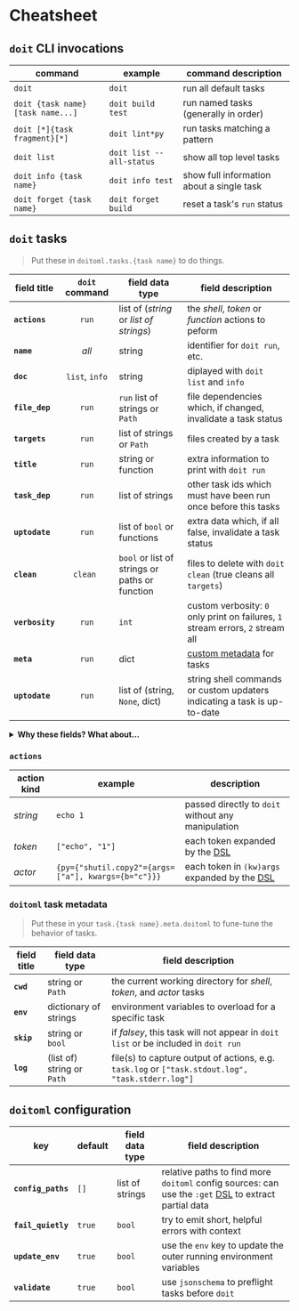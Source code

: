 # Cheatsheet

## `doit` CLI invocations

| command                           | example                  | command description                       |
| --------------------------------- | ------------------------ | ----------------------------------------- |
| `doit`                            | `doit`                   | run all default tasks                     |
| `doit {task name} [task name...]` | `doit build test`        | run named tasks (generally in order)      |
| `doit [*]{task fragment}[*]`      | `doit lint*py`           | run tasks matching a pattern              |
| `doit list`                       | `doit list --all-status` | show all top level tasks                  |
| `doit info {task name}`           | `doit info test`         | show full information about a single task |
| `doit forget {task name}`         | `doit forget build`      | reset a task's `run` status               |

## `doit` tasks

> Put these in `doitoml.tasks.{task name}` to do things.

| field title     | `doit` command | field data type                                | field description                                                               |
| --------------- | :------------: | ---------------------------------------------- | ------------------------------------------------------------------------------- |
| **`actions`**   |     `run`      | list of (_string_ or _list of strings_)        | the _shell_, _token_ or _function_ actions to peform                            |
| **`name`**      |     _all_      | string                                         | identifier for `doit run`, etc.                                                 |
| **`doc`**       | `list`, `info` | string                                         | diplayed with `doit list` and `info`                                            |
| **`file_dep`**  |     `run`      | `run` list of strings or `Path`                | file dependencies which, if changed, invalidate a task status                   |
| **`targets`**   |     `run`      | list of strings or `Path`                      | files created by a task                                                         |
| **`title`**     |     `run`      | string or function                             | extra information to print with `doit run`                                      |
| **`task_dep`**  |     `run`      | list of strings                                | other task ids which must have been run once before this tasks                  |
| **`uptodate`**  |     `run`      | list of `bool` or functions                    | extra data which, if all false, invalidate a task status                        |
| **`clean`**     |    `clean `    | `bool` or list of strings or paths or function | files to delete with `doit clean` (true cleans all `targets`)                   |
| **`verbosity`** |     `run`      | `int`                                          | custom verbosity: `0` only print on failures, `1` stream errors, `2` stream all |
| **`meta`**      |     `run`      | dict                                           | [custom metadata](#doitoml-task-metadata) for tasks                             |
| **`uptodate`**  |     `run`      | list of (string, `None`, dict)                 | string shell commands or custom updaters indicating a task is up-to-date        |

<details>

<summary><b>Why these fields? What about...</b></summary>

> The [pydoit documentation](https://pydoit.org/tasks.html) provides a number of
> other fields: many of these only make sense in a `dodo.py`, or otherwise don't
> lend themselves cleanly to declarative, portable tasks.

</details>

### `actions`

| action kind | example                                             | description                                        |
| ----------- | --------------------------------------------------- | -------------------------------------------------- |
| _string_    | `echo 1`                                            | passed directly to `doit` without any manipulation |
| _token_     | `["echo", "1"]`                                     | each token expanded by the [DSL]                   |
| _actor_     | `{py={"shutil.copy2"={args=["a"], kwargs={b="c"}}}` | each token in `(kw)args` expanded by the [DSL]     |

### `doitoml` task metadata

> Put these in your `task.{task name}.meta.doitoml` to fune-tune the behavior of tasks.

| field title | field data type            | field description                                                                                 |
| ----------- | -------------------------- | ------------------------------------------------------------------------------------------------- |
| **`cwd`**   | string or `Path`           | the current working directory for _shell_, _token_, and _actor_ tasks                             |
| **`env`**   | dictionary of strings      | environment variables to overload for a specific task                                             |
| **`skip`**  | string or `bool`           | if _falsey_, this task will not appear in `doit list` or be included in `doit run`                |
| **`log`**   | (list of) string or `Path` | file(s) to capture output of actions, e.g. `task.log` or `["task.stdout.log", "task.stderr.log"]` |

## `doitoml` configuration

| key                | default | field data type | field description                                                                                      |
| ------------------ | ------- | --------------- | ------------------------------------------------------------------------------------------------------ |
| **`config_paths`** | `[]`    | list of strings | relative paths to find more `doitoml` config sources: can use the `:get` [DSL] to extract partial data |
| **`fail_quietly`** | `true`  | `bool`          | try to emit short, helpful errors with context                                                         |
| **`update_env`**   | `true`  | `bool`          | use the `env` key to update the outer running environment variables                                    |
| **`validate`**     | `true`  | `bool`          | use `jsonschema` to preflight tasks before `doit`                                                      |

[dsl]: ./dsl.md
